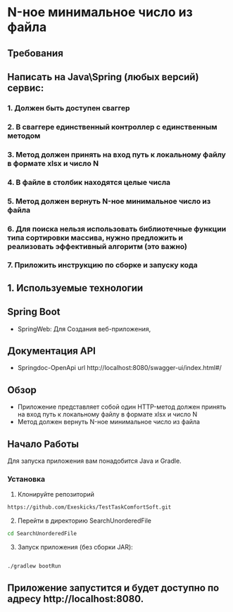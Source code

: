 #  N-ное минимальное число из файла


## Требования

## Написать на Java\Spring (любых версий) сервис:
### 1. Должен быть доступен сваггер
### 2. В сваггере единственный контроллер с единственным методом
### 3. Метод должен принять на вход путь к локальному файлу в формате xlsx и число N
### 4. В файле в столбик находятся целые числа
### 5. Метод должен вернуть N-ное минимальное число из файла
### 6. Для поиска нельзя использовать библиотечные функции типа сортировки массива, нужно предложить и реализовать эффективный алгоритм (это важно)
### 7. Приложить инструкцию по сборке и запуску кода

## 1. Используемые технологии

## Spring Boot 
- SpringWeb: Для Создания веб-приложения, 

## Документация API
- Springdoc-OpenApi url http://localhost:8080/swagger-ui/index.html#/


## Обзор
- Приложение представляет собой один HTTP-метод должен принять на вход путь к локальному файлу в формате xlsx и число N
- Метод должен вернуть N-ное минимальное число из файла

## Начало Работы
Для запуска приложения вам понадобится Java и Gradle.

### Установка

1. Клонируйте репозиторий
```bash
https://github.com/Exeskicks/TestTaskComfortSoft.git
```

2. Перейти в директорию SearchUnorderedFile
```bash
cd SearchUnorderedFile
```

3. Запуск приложения (без сборки JAR):
```bash

./gradlew bootRun 
```
## Приложение запустится и будет доступно по адресу http://localhost:8080.